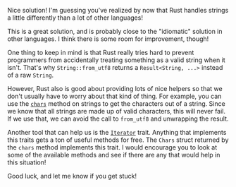 Nice solution! I'm guessing you've realized by now that Rust handles strings a little differently than a lot of other languages!

This is a great solution, and is probably close to the "idiomatic" solution in other languages. I think there is some room for improvement, though!

One thing to keep in mind is that Rust really tries hard to prevent programmers from accidentally treating something as a valid string when it isn't. That's why `String::from_utf8` returns a `Result<String, ...>` instead of a raw `String`.

However, Rust also is good about providing lots of nice helpers so that we don't usually have to worry about that kind of thing. For example, you can use the [`chars`] method on strings to get the characters out of a string. Since we know that all strings are made up of valid characters, this will never fail. If we use that, we can avoid the call to `from_utf8` and unwrapping the result.

Another tool that can help us is the [`Iterator`] trait. Anything that implements this traits gets a ton of useful methods for free. The `Chars` struct returned by the `chars` method implements this trait. I would encourage you to look at some of the available methods and see if there are any that would help in this situation!

Good luck, and let me know if you get stuck!

[`chars`]: https://doc.rust-lang.org/std/primitive.str.html#method.chars
[`Iterator`]: https://doc.rust-lang.org/std/iter/trait.Iterator.html